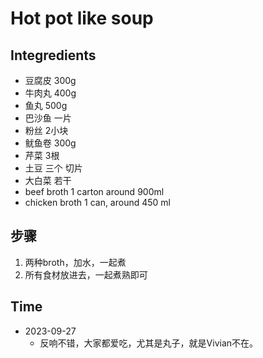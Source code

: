 # Hot pot like soup

## Integredients
- 豆腐皮 300g
- 牛肉丸 400g
- 鱼丸 500g
- 巴沙鱼 一片
- 粉丝 2小块
- 鱿鱼卷 300g
- 芹菜 3根
- 土豆 三个 切片
- 大白菜 若干
- beef broth 1 carton around 900ml
- chicken broth 1 can, around 450 ml

## 步骤
1. 两种broth，加水，一起煮
2. 所有食材放进去，一起煮熟即可

## Time
- 2023-09-27
  - 反响不错，大家都爱吃，尤其是丸子，就是Vivian不在。 
